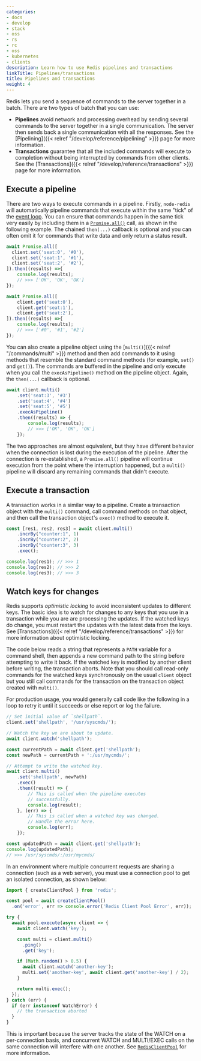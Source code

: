 ```yaml
---
categories:
- docs
- develop
- stack
- oss
- rs
- rc
- oss
- kubernetes
- clients
description: Learn how to use Redis pipelines and transactions
linkTitle: Pipelines/transactions
title: Pipelines and transactions
weight: 4
---
```


Redis lets you send a sequence of commands to the server together in a batch.
There are two types of batch that you can use:

-   **Pipelines** avoid network and processing overhead by sending several commands
    to the server together in a single communication. The server then sends back
    a single communication with all the responses. See the
    [Pipelining]({{< relref "/develop/reference/pipelining" >}}) page for more
    information.
-   **Transactions** guarantee that all the included commands will execute
    to completion without being interrupted by commands from other clients.
    See the [Transactions]({{< relref "/develop/reference/transactions" >}})
    page for more information.

## Execute a pipeline

There are two ways to execute commands in a pipeline. Firstly, `node-redis` will
automatically pipeline commands that execute within the same "tick" of the
[event loop](https://nodejs.org/en/learn/asynchronous-work/event-loop-timers-and-nexttick#what-is-the-event-loop).
You can ensure that commands happen in the same tick very easily by including them in a
[`Promise.all()`](https://developer.mozilla.org/en-US/docs/Web/JavaScript/Reference/Global_Objects/Promise/all)
call, as shown in the following example. The chained `then(...)` callback is optional
and you can often omit it for commands that write data and only return a
status result.

```js
await Promise.all([
  client.set('seat:0', '#0'),
  client.set('seat:1', '#1'),
  client.set('seat:2', '#2'),
]).then((results) =>{
    console.log(results);
    // >>> ['OK', 'OK', 'OK']
});

await Promise.all([
    client.get('seat:0'),
    client.get('seat:1'),
    client.get('seat:2'),
]).then((results) =>{
    console.log(results);
    // >>> ['#0', '#1', '#2']
});
```

You can also create a pipeline object using the
[`multi()`]({{< relref "/commands/multi" >}}) method
and then add commands to it using methods that resemble the standard
command methods (for example, `set()` and `get()`). The commands are
buffered in the pipeline and only execute when you call the
`execAsPipeline()` method on the pipeline object. Again, the
`then(...)` callback is optional.

```js
await client.multi()
    .set('seat:3', '#3')
    .set('seat:4', '#4')
    .set('seat:5', '#5')
    .execAsPipeline()
    .then((results) => {
        console.log(results);
        // >>> ['OK', 'OK', 'OK']
    });
```

The two approaches are almost equivalent, but they have different behavior
when the connection is lost during the execution of the pipeline. After
the connection is re-established, a `Promise.all()` pipeline will
continue execution from the point where the interruption happened,
but a `multi()` pipeline will discard any remaining commands that
didn't execute.

## Execute a transaction

A transaction works in a similar way to a pipeline. Create a
transaction object with the `multi()` command, call command methods
on that object, and then call the transaction object's 
`exec()` method to execute it.

```js
const [res1, res2, res3] = await client.multi()
    .incrBy("counter:1", 1)
    .incrBy("counter:2", 2)
    .incrBy("counter:3", 3)
    .exec();

console.log(res1); // >>> 1
console.log(res2); // >>> 2
console.log(res3); // >>> 3
```

## Watch keys for changes

Redis supports *optimistic locking* to avoid inconsistent updates
to different keys. The basic idea is to watch for changes to any
keys that you use in a transaction while you are are processing the
updates. If the watched keys do change, you must restart the updates
with the latest data from the keys. See
[Transactions]({{< relref "/develop/reference/transactions" >}})
for more information about optimistic locking.

The code below reads a string
that represents a `PATH` variable for a command shell, then appends a new
command path to the string before attempting to write it back. If the watched
key is modified by another client before writing, the transaction aborts.
Note that you should call read-only commands for the watched keys synchronously on
the usual `client` object but you still call commands for the transaction on the
transaction object created with `multi()`.

For production usage, you would generally call code like the following in
a loop to retry it until it succeeds or else report or log the failure.

```js
// Set initial value of `shellpath`.
client.set('shellpath', '/usr/syscmds/');

// Watch the key we are about to update.
await client.watch('shellpath');

const currentPath = await client.get('shellpath');
const newPath = currentPath + ':/usr/mycmds/';

// Attempt to write the watched key.
await client.multi()    
    .set('shellpath', newPath)
    .exec()
    .then((result) => {
        // This is called when the pipeline executes
        // successfully.
        console.log(result);
    }, (err) => {
        // This is called when a watched key was changed.
        // Handle the error here.
        console.log(err);
    });

const updatedPath = await client.get('shellpath');
console.log(updatedPath);
// >>> /usr/syscmds/:/usr/mycmds/
```

In an environment where multiple concurrent requests are sharing a connection
(such as a web server), you must use a connection pool to get an isolated connection,
as shown below:

```js
import { createClientPool } from 'redis';

const pool = await createClientPool()
  .on('error', err => console.error('Redis Client Pool Error', err));

try {
  await pool.execute(async client => {
    await client.watch('key');

    const multi = client.multi()
      .ping()
      .get('key');

    if (Math.random() > 0.5) {
      await client.watch('another-key');
      multi.set('another-key', await client.get('another-key') / 2);
    }

    return multi.exec();
  });
} catch (err) {
  if (err instanceof WatchError) {
    // the transaction aborted
  }
}
```

This is important because the server tracks the state of the WATCH on a
per-connection basis, and concurrent WATCH and MULTI/EXEC calls on the same
connection will interfere with one another. See
[`RedisClientPool`](https://github.com/redis/node-redis/blob/master/docs/pool.md)
for more information.
